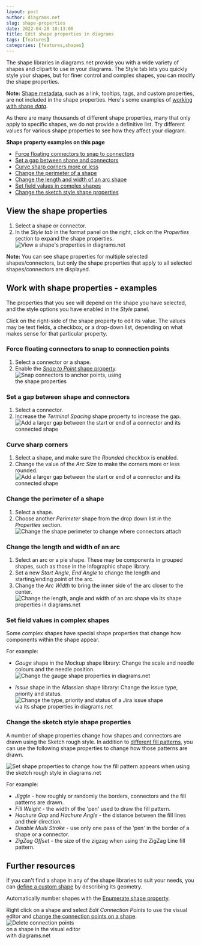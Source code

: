 ```yaml
---
layout: post
author: diagrams.net
slug: shape-properties
date: 2022-04-28 10:13:00
title: Edit shape properties in diagrams
tags: [features]
categories: [features,shapes]
---
```


The shape libraries in diagrams.net provide you with a wide variety of shapes and clipart to use in your diagrams. The Style tab lets you quickly style your shapes, but for finer control and complex shapes, you can modify the shape properties. 

**Note:** [Shape metadata](/doc/faq/shape-metadata.html), such as a link, tooltips, tags, and custom properties, are not included in the shape properties. Here's some examples of [working with shape _data_](/blog/shape-data.html).

As there are many thousands of different shape properties, many that only apply to specific shapes, we do not provide a definitive list. Try different values for various shape properties to see how they affect your diagram.

**Shape property examples on this page**
* [Force floating connectors to snap to connectors](#force-floating-connectors-to-snap-to-connection-points)
* [Set a gap between shape and connectors](#set-a-gap-between-shape-and-connectors)
* [Curve sharp corners more or less](#curve-sharp-corners)
* [Change the perimeter of a shape](#change-the-perimeter-of-a-shape)
* [Change the length and width of an arc shape](#change-the-length-and-width-of-an-arc)
* [Set field values in complex shapes](#set-field-values-in-complex-shapes)
* [Change the sketch style shape properties](#change-the-sketch-style-shape-properties)


## View the shape properties

1. Select a shape or connector.
2. In the _Style tab_ in the format panel on the right, click on the _Properties_ section to expand the shape properties. 
<br /><img src="/assets/img/blog/shape-properties.png" style="width=100%;max-width:400px;height:auto;" alt="View a shape's properties in diagrams.net"> 

**Note:** You can see shape properties for multiple selected shapes/connectors, but only the shape properties that apply to all selected shapes/connectors are displayed.

## Work with shape properties - examples

The properties that you see will depend on the shape you have selected, and the style options you have enabled in the _Style_ panel.

Click on the right-side of the shape property to edit its value. The values may be text fields, a checkbox, or a drop-down list, depending on what makes sense for that particular property.

### Force floating connectors to snap to connection points

1. Select a connector or a shape.
2. Enable the [_Snap to Point_ shape property](/doc/faq/snap-to-point.html).
<br /><img src="/assets/img/blog/snap-to-point-shape-properties.gif"  style="width=100%;max-width:300px;height:auto;" alt="Snap connectors to anchor points, using the shape properties">

### Set a gap between shape and connectors

1. Select a connector.
2. Increase the _Terminal Spacing_ shape property to increase the gap. 
<br /><img src="/assets/img/blog/shape-property-terminal-spacing.png" style="max-width:100%;height:auto;" alt="Add a larger gap between the start or end of a connector and its connected shape">

### Curve sharp corners

1. Select a shape, and make sure the _Rounded_ checkbox is enabled.
2. Change the value of the _Arc Size_ to make the corners more or less rounded. 
<br /><img src="/assets/img/blog/shape-property-arc-size.png" style="max-width:100%;height:auto;" alt="Add a larger gap between the start or end of a connector and its connected shape">


### Change the perimeter of a shape

1. Select a shape.
2. Choose another _Perimeter_ shape from the drop down list in the _Properties_ section.
<br /><img src="/assets/img/blog/shape-perimeter.gif" style="max-width:100%;height:auto;" alt="Change the shape perimeter to change where connectors attach">

### Change the length and width of an arc

1. Select an arc or a pie shape. These may be components in grouped shapes, such as those in the Infographic shape library.
2. Set a new _Start Angle_, _End Angle_ to change the length and starting/ending point of the arc.
3. Change the _Arc Width_ to bring the inner side of the arc closer to the center. 
<br /><img src="/assets/img/blog/shape-properties-arc.png" style="width=100%;max-width:500px;height:auto;" alt="Change the length, angle and width of an arc shape via its shape properties in diagrams.net">

### Set field values in complex shapes

Some complex shapes have special shape properties that change how components within the shape appear. 

For example: 
* _Gauge_ shape in the Mockup shape library: Change the scale and needle colours and the needle position. 
<br /><img src="/assets/img/blog/shape-properties-gauge.png" style="width=100%;max-width:500px;height:auto;" alt="Change the gauge shape properties in diagrams.net">

* _Issue_ shape in the Atlassian shape library: Change the issue type, priority and status. 
<br /><img src="/assets/img/blog/shape-properties-issue.gif" style="width=100%;max-width:400px;height:auto;" alt="Change the type, priority and status of a Jira issue shape via its shape properties in diagrams.net">

### Change the sketch style shape properties

A number of shape properties change how shapes and connectors are drawn using the Sketch rough style. In addition to [different fill patterns](/doc/faq/sketch-style-fill-patterns.html), you can use the following shape properties to change how those patterns are drawn.

<img src="/assets/img/blog/shape-properties-sketch-style.png" style="max-width:100%;height:auto;" alt="Set shape properties to change how the fill pattern appears when using the sketch rough style in diagrams.net">

For example:

* _Jiggle_ - how roughly or randomly the borders, connectors and the fill patterns are drawn.
* _Fill Weight_ - the width of the 'pen' used to draw the fill pattern.
* _Hachure Gap_ and _Hachure Angle_ - the distance between the fill lines and their direction.
* _Disable Multi Stroke_ - use only one pass of the 'pen' in the border of a shape or a connector.
* _ZigZag Offset_ - the size of the zigzag when using the ZigZag Line fill pattern.


## Further resources

If you can't find a shape in any of the shape libraries to suit your needs, you can [define a custom shape](/doc/faq/custom-shapes.html) by describing its geometry. 

Automatically number shapes with the [Enumerate shape property](/blog/number-shapes.html).

Right click on a shape and select _Edit Connection Points_ to use the visual editor and [change the connection points on a shape](/blog/edit-connection-points.html).
<br /><img src="/assets/img/blog/connection-points-delete.png" style="width=100%;max-width:200px;height:auto;" alt="Delete connection points on a shape in the visual editor with diagrams.net">